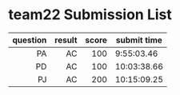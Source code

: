 # team22 Submission List
question | result | score | submit time
----:|----:|-----:|-----
PA | AC | 100 |  9:55:03.46 
PD | AC | 100 | 10:03:38.66 
PJ | AC | 200 | 10:15:09.25 
